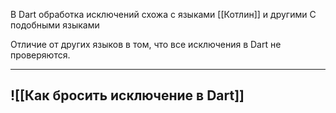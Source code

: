 В Dart обработка исключений схожа с языками [[Котлин]] и другими C подобными языками

Отличие от других языков в том, что все исключения в Dart не проверяются.

---
## ![[Как бросить исключение в Dart]]
